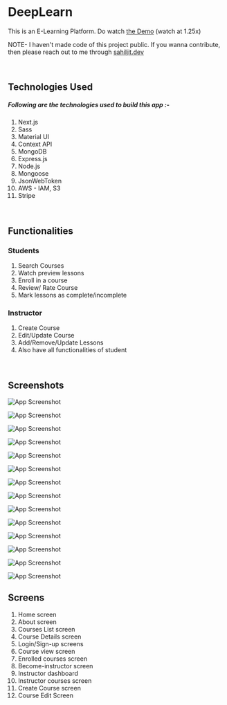 # DeepLearn

This is an E-Learning Platform.  Do watch [the Demo](https://www.youtube.com/watch?v=nSpWLE-Vbbs) (watch at 1.25x)

NOTE- I haven't made code of this project public. If you wanna contribute, then please reach out to me through [sahiljit.dev](https://sahiljit.dev/)

<br/>

## Technologies Used

##### Following are the technologies used to build this app :-
    
1. Next.js
2. Sass
3. Material UI 
4. Context API
5. MongoDB
6. Express.js
7. Node.js
8. Mongoose
9. JsonWebToken
10. AWS - IAM, S3
11. Stripe

<br/>


## Functionalities

### Students

1. Search Courses
2. Watch preview lessons
2. Enroll in a course
3. Review/ Rate Course
4. Mark lessons as complete/incomplete


### Instructor

1. Create Course
2. Edit/Update Course
3. Add/Remove/Update Lessons 
4. Also have all functionalities of student

<br/>


## Screenshots

![App Screenshot](/screenshots/ss-1.png)
<br/>

![App Screenshot](/screenshots/ss-2.png)
<br/>

![App Screenshot](/screenshots/ss-3.png)
<br/>

![App Screenshot](/screenshots/ss-4.png)
<br/>

![App Screenshot](/screenshots/ss-5.png)
<br/>

![App Screenshot](/screenshots/ss-6.png)
<br/>

![App Screenshot](/screenshots/ss-7.png)
<br/>

![App Screenshot](/screenshots/ss-8.png)
<br/>


![App Screenshot](/screenshots/ss-9.png)
<br/>


![App Screenshot](/screenshots/ss-10.png)
<br/>


![App Screenshot](/screenshots/ss-11.png)
<br/>


![App Screenshot](/screenshots/ss-12.png)
<br/>


![App Screenshot](/screenshots/ss-13.png)
<br/>


![App Screenshot](/screenshots/ss-14.png)
<br/>






## Screens

1. Home screen
2. About screen
3. Courses List screen
4. Course Details screen
5. Login/Sign-up screens
6. Course view screen
7. Enrolled courses screen
8. Become-instructor screen 
9. Instructor dashboard 
10. Instructor courses screen  
11. Create Course screen 
12. Course Edit Screen 



<br/>




